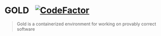 GOLD &nbsp;
[![CodeFactor](https://www.codefactor.io/repository/github/jhwohlgemuth/gold/badge)](https://www.codefactor.io/repository/github/jhwohlgemuth/gold)
====
> Gold is a containerized environment for working on provably correct software
